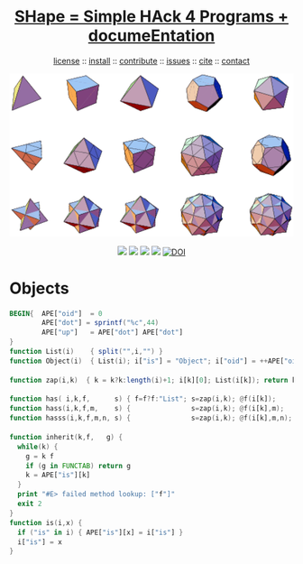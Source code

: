 <a name=top>
<h1 align=center>
   <a href="https://github.com/timm/shape/blob/master/shape/README.md#top">
     SHape = Simple HAck 4   Programs + documeEntation
   </a>
</h1>
<p align=center>
   <a    href="https://github.com/timm/shape/blob/master/LICENSE.md#top">license</a>
   :: <a href="https://github.com/timm/shape/blob/master/INSTALL.md#top">install</a>
   :: <a href="https://github.com/timm/shape/blob/master/CODE_OF_CONDUCT.md#top">contribute</a>
   :: <a href="https://github.com/timm/shape/issues">issues</a>
   :: <a href="https://github.com/timm/shape/blob/master/CITATION.md#top">cite</a>
   :: <a href="https://github.com/timm/shape/blob/master/CONTACT.md#top">contact</a>
</p>
<p align=center>
   <img width=600 src="https://github.com/timm/misc/blob/master/odd/etc/img/solidgallery.gif">
</p>
<p align=center>
   <img src="https://img.shields.io/badge/language-lua-orange">
   <img src="https://img.shields.io/badge/purpose-ai,se-blueviolet">
   <img src="https://img.shields.io/badge/platform-mac,*nux-informational">
   <a href="https://travis-ci.org/github/timm/shape"> <img src="https://travis-ci.org/timm/shape.svg?branch=master"></a>
   <a href="https://zenodo.org/badge/latestdoi/263210595"> <img src="https://zenodo.org/badge/263210595.svg" alt="DOI"></a>
</p>

# Objects

```awk
BEGIN{  APE["oid"]  = 0
        APE["dot"] = sprintf("%c",44)
        APE["up"]   = APE["dot"] APE["dot"]
}
function List(i)    { split("",i,"") }
function Object(i)  { List(i); i["is"] = "Object"; i["oid"] = ++APE["oid"] }

function zap(i,k)  { k = k?k:length(i)+1; i[k][0]; List(i[k]); return k } 

function has( i,k,f,      s) { f=f?f:"List"; s=zap(i,k); @f(i[k]);     return s}
function hass(i,k,f,m,    s) {               s=zap(i,k); @f(i[k],m);   return s}
function hasss(i,k,f,m,n, s) {               s=zap(i,k); @f(i[k],m,n); return s}

function inherit(k,f,   g) {
  while(k) {
    g = k f
    if (g in FUNCTAB) return g
    k = APE["is"][k]
  }
  print "#E> failed method lookup: ["f"]"
  exit 2
}
function is(i,x) {
  if ("is" in i) { APE["is"][x] = i["is"] }
  i["is"] = x
}
```
